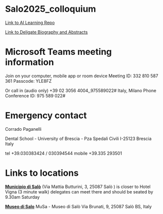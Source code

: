 # Salo2025_colloquium

[Link to AI Learning Repo](https://github.com/bresciacolloquium/bresciacolloquium_ai_hub)

[Link to Deligate Biography and Abstracts](https://github.com/bresciacolloquium/Salo2025_colloquium/blob/main/delegate%20bios%20and%20abstracts.pdf)

# Microsoft Teams meeting information

Join on your computer, mobile app or room device
Meeting ID: 332 810 587 361
Passcode: YLE8FZ

Or call in (audio only)
+39 02 3056 4004,,975589022# Italy, Milano
Phone Conference ID: 975 589 022#

# Emergency contact
Corrado Paganelli

Dental School - University of Brescia - Pza Spedali Civili I-25123 Brescia Italy

tel +39.030383424 / 030394544 mobile +39.335 293501

# Links to locations

[**Municipio di Salò**](https://maps.app.goo.gl/x9jYHByVeU2F7qpg6)
(Via Mattia Butturini, 3, 25087 Salò ) is closer to Hotel Vigna (3 minute
walk) delegates can meet there and should be seated by 9.30am Saturday

[**Museo di Salo**](https://maps.app.goo.gl/i5eqxzbkqkShGoCS6)
MuSa - Museo di Salò
Via Brunati, 9, 25087 Salò BS, Italy
